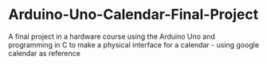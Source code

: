 # Arduino-Uno-Calendar-Final-Project
A final project in a hardware course using the Arduino Uno and programming in C to make a physical interface for a calendar - using google calendar as reference 
